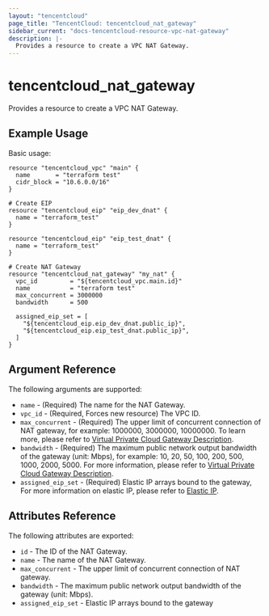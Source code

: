 ```yaml
---
layout: "tencentcloud"
page_title: "TencentCloud: tencentcloud_nat_gateway"
sidebar_current: "docs-tencentcloud-resource-vpc-nat-gateway"
description: |-
  Provides a resource to create a VPC NAT Gateway.
---
```


# tencentcloud_nat_gateway

Provides a resource to create a VPC NAT Gateway.

## Example Usage

Basic usage:

```hcl
resource "tencentcloud_vpc" "main" {
  name       = "terraform test"
  cidr_block = "10.6.0.0/16"
}

# Create EIP
resource "tencentcloud_eip" "eip_dev_dnat" {
  name = "terraform_test"
}

resource "tencentcloud_eip" "eip_test_dnat" {
  name = "terraform_test"
}

# Create NAT Gateway
resource "tencentcloud_nat_gateway" "my_nat" {
  vpc_id         = "${tencentcloud_vpc.main.id}"
  name           = "terraform test"
  max_concurrent = 3000000
  bandwidth      = 500

  assigned_eip_set = [
    "${tencentcloud_eip.eip_dev_dnat.public_ip}",
    "${tencentcloud_eip.eip_test_dnat.public_ip}",
  ]
}
```

## Argument Reference

The following arguments are supported:

* `name` - (Required) The name for the NAT Gateway.
* `vpc_id` - (Required, Forces new resource) The VPC ID.
* `max_concurrent` - (Required) The upper limit of concurrent connection of NAT gateway, for example: 1000000, 3000000, 10000000. To learn more, please refer to [Virtual Private Cloud Gateway Description](https://intl.cloud.tencent.com/doc/product/215/1682).
* `bandwidth` - (Required) The maximum public network output bandwidth of the gateway (unit: Mbps), for example: 10, 20, 50, 100, 200, 500, 1000, 2000, 5000. For more information, please refer to [Virtual Private Cloud Gateway Description](https://intl.cloud.tencent.com/doc/product/215/1682).
* `assigned_eip_set` - (Required) Elastic IP arrays bound to the gateway, For more information on elastic IP, please refer to [Elastic IP](eip.html).

## Attributes Reference

The following attributes are exported:

* `id` - The ID of the NAT Gateway.
* `name` - The name of the NAT Gateway.
* `max_concurrent` - The upper limit of concurrent connection of NAT gateway.
* `bandwidth` - The maximum public network output bandwidth of the gateway (unit: Mbps).
* `assigned_eip_set` - Elastic IP arrays bound to the gateway
